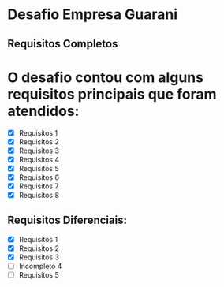 # Desafio Empresa Guarani

## Requisitos Completos

# O desafio contou com alguns requisitos principais que foram atendidos:

- [x] Requisitos 1
- [x] Requisitos 2
- [x] Requisitos 3
- [x] Requisitos 4
- [x] Requisitos 5
- [x] Requisitos 6
- [x] Requisitos 7
- [x] Requisitos 8

## Requisitos Diferenciais:

- [x] Requisitos 1
- [x] Requisitos 2
- [x] Requisitos 3
- [ ] Incompleto 4
- [ ] Requisitos 5
